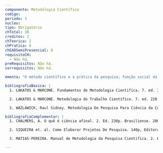 ```yaml
---
componente: Metodologia Científica
codigo: 
periodo: 3
nucleo:
tipo: Obrigatório
chTotal: 30 
creditos: 2
chTeorica: 2 
chPratica: 0 
chEADSemiPresencial: 0
requisitoCH:
  - Não há.
preRequisitos: Não há.
correquisitos: Não há.

ementa: "O método científico e a prática da pesquisa; função social da pesquisa e da ciência. Tipos e características da pesquisa. Instrumentalização metodológica. Projeto de pesquisa. Relatório de pesquisa."

bibliografiaBasica: |
  1. LAKATOS & MARCONE. Fundamentos de Metodologia Cientifica. 7. ed. 320 p. Atlas, 2010

  2. LAKATOS & MARCONE. Metodologia do Trabalho Científico. 7. ed. 228 p. São Paulo : Atlas, 2007.

  3. WAZLAWICK, Raul Sidney. Metodologia De Pesquisa Para Ciência da Computaçao. 184p. Campus. 2009.

bibliografiaComplementar: |
  1. CHALMERS, A. O quê é ciência afinal. 2. Ed. 230p. Brasiliense. 2009.

  2. SIQUEIRA et. al. Como Elaborar Projetos De Pesquisa. 140p, Editora FGV 2007.

  3. MATIAS-PEREIRA. Manual de Metodologia da Pesquisa Cientifica. 2. Ed. 240p. Atlas. 2010.

---
```

